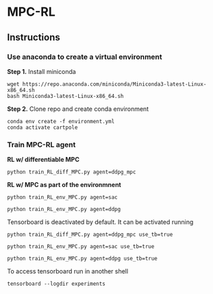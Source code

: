 # MPC-RL

## Instructions

### Use anaconda to create a virtual environment

**Step 1.** Install miniconda

```shell
wget https://repo.anaconda.com/miniconda/Miniconda3-latest-Linux-x86_64.sh
bash Miniconda3-latest-Linux-x86_64.sh
```

**Step 2.** Clone repo and create conda environment

```shell
conda env create -f environment.yml
conda activate cartpole
```

### Train MPC-RL agent

**RL w/ differentiable MPC**
```shell
python train_RL_diff_MPC.py agent=ddpg_mpc
```
**RL w/ MPC as part of the environmnent**
```shell
python train_RL_env_MPC.py agent=sac
```

```shell
python train_RL_env_MPC.py agent=ddpg
```

Tensorboard is deactivated by default. It can be activated running 

```shell
python train_RL_diff_MPC.py agent=ddpg_mpc use_tb=true
```

```shell
python train_RL_env_MPC.py agent=sac use_tb=true
```

```shell
python train_RL_env_MPC.py agent=ddpg use_tb=true
```

To access tensorboard run in another shell
```shell
tensorboard --logdir experiments
```